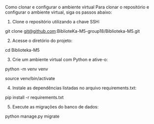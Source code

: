 Como clonar e configurar o ambiente virtual
Para clonar o repositório e configurar o ambiente virtual, siga os passos abaixo:

1. Clone o repositório utilizando a chave SSH:

git clone git@github.com:BiblioteKa-M5-group18/Biblioteka-M5.git

2. Acesse o diretório do projeto:

cd Biblioteka-M5

3. Crie um ambiente virtual com Python e ative-o:

python -m venv venv

source venv/bin/activate

4. Instale as dependências listadas no arquivo requirements.txt:

pip install -r requirements.txt

5. Execute as migrações do banco de dados:

python manage.py migrate
